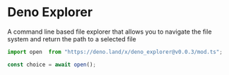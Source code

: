 # Deno Explorer

A command line based file explorer that allows you to navigate the file system
and return the path to a selected file

```javascript
import open  from "https://deno.land/x/deno_explorer@v0.0.3/mod.ts";

const choice = await open();

```

